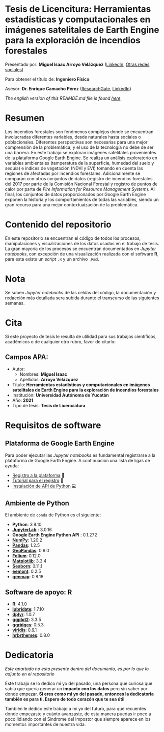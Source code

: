# Tesis de Licencitura: Herramientas estadísticas y computacionales en imágenes satelitales de Earth Engine para la exploración de incendios forestales

Presentado por: **Miguel Isaac Arroyo Velázquez** ([LinkedIn](www.linkedin.com/in/isaacarroyov), [Otras redes sociales](https://linktr.ee/unisaacarroyov))

Para obtener el título de: **Ingeniero Físico**

Asesor: **Dr. Enrique Camacho Pérez** ([ResearchGate](https://www.researchgate.net/profile/Enrique-Camacho-Perez), [LinkedIn](https://www.linkedin.com/in/ekamacho/))

_The english version of this REAMDE.md file is found [here](https://github.com/isaacarroyov/thesis_undergrad/blob/main/readme_en.md)_

# Resumen
Los incendios forestales son fenómenos complejos donde se encuentran involucradas diferentes  variables, desde naturales hasta sociales o poblacionales. 
Diferentes perspectivas son necesarias para una mejor comprensión de la problemática, y el uso de la tecnología no debe de ser una barrera. En este trabajo se exploran 
imágenes satelitales provenientes de la plataforma Google Earth Engine. Se realiza un análisis exploratorio en variables ambientales (temperatura de 
la superficie, humedad del suelo y sequía) e índices de vegetación (NDVI y EVI) tomando en cuenta las regiones de afectadas por incendios forestales. 
Adicionalmente se comparan con otros conjuntos de datos (registro de incendios forestales del 2017 por parte de la Comisión Nacional Forestal y 
registro de puntos de calor por parte de _Fire Information for Resource Management System_). Al final, los conjuntos de datos proporcionados por 
Google Earth Engine exponen la historia y los comportamientos de todas las variables, siendo un gran recurso para una mejor contextuaización 
de la problemática.

# Contenido del repositorio
En este repositorio se encuentran el código de todos los procesos, manipulaciones y visualizaciones de los datos usados en el trabajo de tesis. 
La gran mayoría de los procesos se encuentran documentados en _Jupyter notebooks_, con excepción de una visualización realizada con el software 
**R**, para esta existe un _script_ `.R` y un archivo `.Rmd`.

# Nota
Se suben _Jupyter notebooks_ de las celdas del código, la documentación y redacción más detallada sera subida durante el transcurso de las siguientes 
semanas.

# Cita
Si este proyecto de tesis le resulta de utilidad para sus trabajos científicos, académicos o de cualquier otro rubro, favor de citarlo:

## Campos APA:
* Autor:
    * Nombres: **Miguel Isaac**
    * Apellidos: **Arroyo Velázquez**
* Título: **Herramientas estadísticas y computacionales en imágenes satelitales de Earth Engine para la exploración de incendios forestales**
* Institución: **Universidad Autónoma de Yucatán**
* Año: **2021**
* Tipo de tesis: **Tesis de Licenciatura**


# Requisitos de software

## Plataforma de Google Earth Engine
Para poder ejecutar las _Jupyter notebooks_ es fundamental registrarse a la plataforma de Google Earth Engine. A continuación una lista de ligas
de ayuda:

* [Registro a la plataforma](https://earthengine.google.com/signup/) :pencil:
* [Tutorial para el registro](https://www.instagram.com/tv/CRkZ3tHD8CY/?utm_source=ig_web_copy_link) :movie_camera:
* [Instalación de API de Python](https://developers.google.com/earth-engine/guides/python_install) :computer:

## Ambiente de Python
El ambiente de `conda` de Python es el siguiente:

* **Python**: 3.8.10
* [**JupyterLab**](https://jupyter.org/install) : 3.0.16
* **Google Earth Engine Python API** : 0.1.272
* [**NumPy**](https://numpy.org/install/): 1.20.2
* [**Pandas**](https://pandas.pydata.org/getting_started.html): 1.2.5
* [**GeoPandas**](https://geopandas.org/en/stable/getting_started.html): 0.9.0
* [**Folium**](https://python-visualization.github.io/folium/installing.html#installation): 0.12.0
* [**Matplotlib**](https://matplotlib.org/stable/index.html#): 3.3.4
* [**Seaborn**](https://seaborn.pydata.org/installing.html): 0.11.1
* [**eemont**](https://eemont.readthedocs.io/en/latest/): 0.2.5
* [**geemap**](https://geemap.org/installation/): 0.8.18

## Software de apoyo: R
* **R**: 4.1.0
* **[lubridate](https://lubridate.tidyverse.org)**: 1.7.10
* **[dplyr](https://dplyr.tidyverse.org)**: 1.0.7
* **[ggplot2](https://ggplot2.tidyverse.org)**: 3.3.5
* **[ggridges](https://cran.r-project.org/web/packages/ggridges/vignettes/introduction.html)**:  0.5.3
* **[viridis](https://cran.r-project.org/web/packages/viridis/vignettes/intro-to-viridis.html)**: 0.6.1
* **[hrbrthemes](https://github.com/hrbrmstr/hrbrthemes)**: 0.8.0

# Dedicatoria
_Este apartado no esta presente dentro del documento, es por lo que lo adjunto en el repositorio_

Este trabajo se lo dedico mi yo del pasado, una persona que curiosa que sabía que quería generar un **impacto con los datos** pero sin saber 
por donde empezar. **Si eres como mi yo del pasado, entonces la dedicatoria también es para ti. Espero de todo corazón que te sea útil**

También le dedico este trabajo a mi yo del futuro, para que recuerdes donde empezaste y cuánto avanzaste, de esta manera puedas ir poco a poco 
lidiando con el Síndrome del Impostor que siempre aparece en los momentos importantes de nuestra vida.